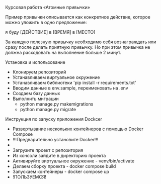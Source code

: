 Курсовая работа «Атомные привычки»

Пример привычки описывается как конкретное действие, которое можно уложить в одно предложение:

я буду [ДЕЙСТВИЕ] в [ВРЕМЯ] в [МЕСТО]

За каждую полезную привычку необходимо себя вознаграждать или сразу после делать приятную привычку. Но при этом привычка не должна расходовать на выполнение больше 2 минут.


Установка и использование

- Клонируем репозиторий
- Устанавливаем виртуальное окружение
- Устанавливаем библиотеки 'pip install -r requirements.txt'
- Вводим данные в env.sample, переименовать на .env
- Создаем базу данных 
- Выполнить миграции
    - python manage.py makemigrations
    - python manage.py migrate

Инструкция по запуску приложения Dockcer

- Развертывание нескольких контейнеров с помощью Docker Compose
- !!!Предварительно установите Docker!!!
- 
- Загрузите проект с репозитория
- Из консоли зайдите в директорию проекта
- Активируйте виртуальное окружение - venv/bin/activate
- Делаем сборку проекта - docker compose build
- Запускаем контейнеры - docker compose up
- !ПОЛЬЗУЕМСЯ!
